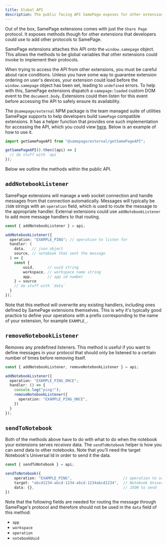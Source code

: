 ```yaml
---
title: Global API
description: The public facing API SamePage exposes for other extensions.
---
```


Out of the box, SamePage extensions comes with just the `Share Page` protocol. It exposes methods though for other extensions that developers could use to add other protocols to SamePage.

SamePage extensions attaches this API onto the `window.samepage` object. This allows the methods to be global variables that other extensions could invoke to implement their protocols.

When trying to access the API from other extensions, you must be careful about race conditions. Unless you have some way to guarantee extension ordering on user's devices, your extension could load before the `window.samepage` object has been set, leading to `undefined` errors. To help with this, SamePage extensions dispatch a `samepage:loaded` custom DOM event to the `document.body`. Extensions could then listen for this event before accessing the API to safely ensure its availability.

The `@samepage/external` NPM package is the team managed suite of utilities SamePage supports to help developers build `SamePage` compatible extensions. It has a helper function that provides one such implementation for accessing the API, which you could view [here](https://github.com/vargasarts/samepage.network/blob/main/package/external/getSamePageAPI.ts). Below is an example of how to use it.

```typescript
import getSamePageAPI from "@samepage/external/getSamePageAPI";

getSamePageAPI().then((api) => {
  // do stuff with `api`
});
```

Below we outline the methods within the public API.

## `addNotebookListener`

SamePage extensions will manage a web socket connection and handle messages from that connection automatically. Messages will typically be `JSON` strings with an `operation` field, which is used to route the message to the appropriate handler. External extensions could use `addNotebookListener` to add more message handlers to that routing.

```typescript
const { addNotebookListener } = api;

addNotebookListener({
  operation: "EXAMPLE_PING"; // operation to listen for
  handler: (
    data,   // json object
    source, // notebook that sent the message
  ) => {
    const {
        uuid,      // uuid string
        workspace, // workspace name string
        app,       // app id number
    } = source
    // do stuff with `data`
  }
});
```

Note that this method will overwrite any existing handlers, including ones defined by SamePage extensions themselves. This is why it's typically good practice to define your operations with a prefix corresponding to the name of your extension, for example `EXAMPLE_`.

## `removeNotebookListener`

Removes any predefined listeners. This method is useful if you want to define messages in your protocol that should only be listened to a certain number of times before removing itself.

```typescript
const { addNotebookListener, removeNotebookListener } = api;

addNotebookListener({
  operation: "EXAMPLE_PING_ONCE";
  handler: () => {
    console.log("ping!");
    removeNotebookListener({
      operation: "EXAMPLE_PING_ONCE",
    })
  }
});
```

## `sendToNotebook`

Both of the methods above have to do with what to do when the notebook your extensions serves _receives_ data. The `sendToNotebook` helper is how you can _send_ data to other notebooks. Note that you'll need the target Notebook's Universal Id in order to send it the data.

```typescript
const { sendToNotebook } = api;

sendToNotebook({
    operation: "EXAMPLE_PING",                       // operation to send to another notebook
    target: "abcd1234-abcd-1234-abcd-1234abcd1234",  // Notebook Universal ID for the target notebook
    data: {},                                        // JSON to send
})
```

Note that the following fields are needed for routing the message through SamePage's protocol and therefore should not be used in the `data` field of this method:
- `app`
- `workspace`
- `operation`
- `notebookUuid`
